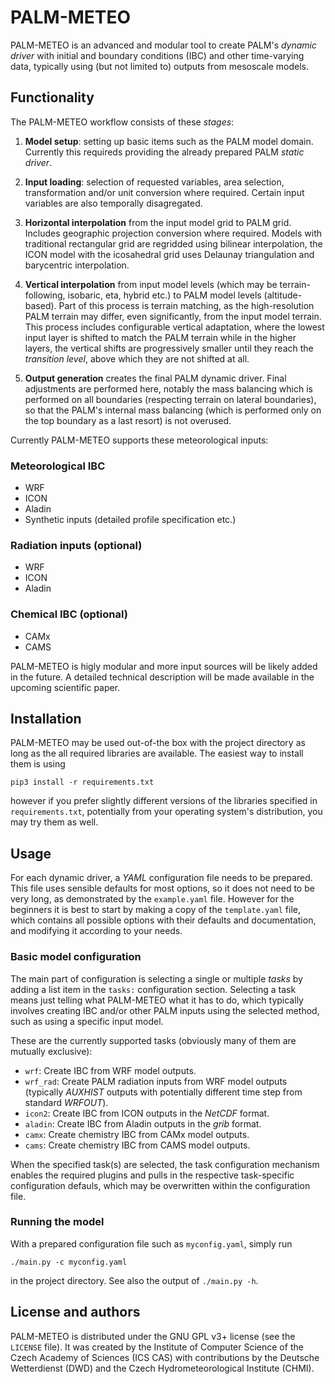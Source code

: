 # PALM-METEO

PALM-METEO is an advanced and modular tool to create PALM's *dynamic driver*
with initial and boundary conditions (IBC) and other time-varying data,
typically using (but not limited to) outputs from mesoscale models.

## Functionality

The PALM-METEO workflow consists of these _stages_:

1. **Model setup**: setting up basic items such as the PALM model domain.
   Currently this requireds providing the already prepared PALM *static
   driver*.

2. **Input loading**: selection of requested variables, area selection,
   transformation and/or unit conversion where required. Certain input
   variables are also temporally disagregated.

3. **Horizontal interpolation** from the input model grid to PALM grid.
   Includes geographic projection conversion where required. Models with
   traditional rectangular grid are regridded using bilinear interpolation, the
   ICON model with the icosahedral grid uses Delaunay triangulation and
   barycentric interpolation.

4. **Vertical interpolation** from input model levels (which may be
   terrain-following, isobaric, eta, hybrid etc.) to PALM model levels
   (altitude-based). Part of this process is terrain matching, as the
   high-resolution PALM terrain may differ, even significantly, from the input
   model terrain. This process includes configurable vertical adaptation, where
   the lowest input layer is shifted to match the PALM terrain while in the
   higher layers, the vertical shifts are progressively smaller until they
   reach the _transition level_, above which they are not shifted at all.

5. **Output generation** creates the final PALM dynamic driver. Final
   adjustments are performed here, notably the mass balancing which is
   performed on all boundaries (respecting terrain on lateral boundaries), so
   that the PALM's internal mass balancing (which is performed only on the top
   boundary as a last resort) is not overused.

Currently PALM-METEO supports these meteorological inputs:

### Meteorological IBC
- WRF
- ICON
- Aladin
- Synthetic inputs (detailed profile specification etc.)

### Radiation inputs (optional)
- WRF
- ICON
- Aladin

### Chemical IBC (optional)
- CAMx
- CAMS

PALM-METEO is higly modular and more input sources will be likely added in the
future. A detailed technical description will be made available in the upcoming
scientific paper.

## Installation

PALM-METEO may be used out-of-the box with the project directory as long as the
all required libraries are available. The easiest way to install them is using

```
pip3 install -r requirements.txt
```

however if you prefer slightly different versions of the libraries specified in
`requirements.txt`, potentially from your operating system's distribution, you
may try them as well.

## Usage

For each dynamic driver, a *YAML* configuration file needs to be prepared. This
file uses sensible defaults for most options, so it does not need to be very
long, as demonstrated by the `example.yaml` file. However for the beginners it
is best to start by making a copy of the `template.yaml` file, which contains
all possible options with their defaults and documentation, and modifying it
according to your needs.

### Basic model configuration

The main part of configuration is selecting a single or multiple *tasks* by
adding a list item in the `tasks:` configuration section.  Selecting a task
means just telling what PALM-METEO what it has to do, which typically involves
creating IBC and/or other PALM inputs using the selected method, such as using
a specific input model.

These are the currently supported tasks (obviously many of them are mutually
 exclusive):
 
- `wrf`: Create IBC from WRF model outputs.
- `wrf_rad`: Create PALM radiation inputs from WRF model outputs (typically
  *AUXHIST* outputs with potentially different time step from standard
  *WRFOUT*).
- `icon2`:   Create IBC from ICON outputs in the *NetCDF* format.
- `aladin`:  Create IBC from Aladin outputs in the *grib* format.
- `camx`:    Create chemistry IBC from CAMx model outputs.
- `cams`:    Create chemistry IBC from CAMS model outputs.

When the specified task(s) are selected, the task configuration mechanism
enables the required plugins and pulls in the respective task-specific
configuration defauls, which may be overwritten within the configuration file.

### Running the model

With a prepared configuration file such as `myconfig.yaml`, simply run

```
./main.py -c myconfig.yaml
```

in the project directory. See also the output of `./main.py -h`.

## License and authors

PALM-METEO is distributed under the GNU GPL v3+ license (see the `LICENSE`
file).  It was created by the Institute of Computer Science of the Czech
Academy of Sciences (ICS CAS) with contributions by the Deutsche Wetterdienst
(DWD) and the Czech Hydrometeorological Institute (CHMI).
